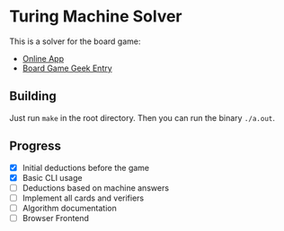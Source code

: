 # Turing Machine Solver

This is a solver for the board game:

- [Online App](https://turingmachine.info/)
- [Board Game Geek Entry](https://boardgamegeek.com/boardgame/356123/turing-machine)

## Building

Just run `make` in the root directory. Then you can run the binary `./a.out`.

## Progress

- [x] Initial deductions before the game
- [x] Basic CLI usage
- [ ] Deductions based on machine answers
- [ ] Implement all cards and verifiers
- [ ] Algorithm documentation
- [ ] Browser Frontend
